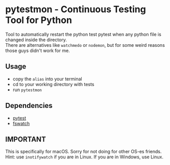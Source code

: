 # pytestmon - Continuous Testing Tool for Python 

Tool to automatically restart the python test pytest when any python file is changed inside the directory.\
There are alternatives like `watchmedo` or `nodemon`, but for some weird reasons those guys didn't work for me.

## Usage
- copy the `alias` into your terminal
- cd to your working directory with tests
- run `pytestmon`

## Dependencies
- [pytest](https://pypi.org/project/pytest/)
- [fswatch](https://github.com/emcrisostomo/fswatch)

## IMPORTANT
This is specifically for macOS. Sorry for not doing for other OS-es friends.\
Hint: use `inotifywatch` if you are in Linux. If you are in Windows, use Linux.



